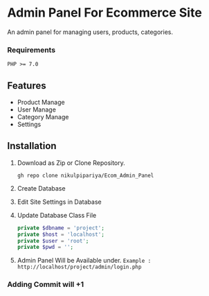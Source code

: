 # Admin Panel For Ecommerce Site
An admin panel for managing users, products, categories.

### Requirements
    PHP >= 7.0

## Features
- Product Manage
- User Manage
- Category Manage
- Settings

## Installation

1. Download as Zip or Clone Repository.
    ```
    gh repo clone nikulpipariya/Ecom_Admin_Panel
    ```

2. Create Database

3. Edit Site Settings in Database

4. Update Database Class File

    ```php
    private $dbname = 'project';
    private $host = 'localhost';
    private $user = 'root';
    private $pwd = '';
    ```

4. Admin Panel Will be Available under.
  `Example : http://localhost/project/admin/login.php`

### Adding Commit will +1
